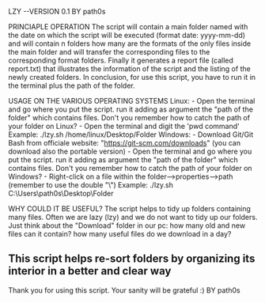 LZY --VERSION 0.1 
BY path0s

PRINCIAPLE OPERATION
The script will contain a main folder named with the date on which the script will be executed (format date: yyyy-mm-dd) and 
will contain n folders how many are the formats of the only files inside the main folder and 
will transfer the corresponding files to the corresponding format folders.
Finally it generates a report file (called report.txt) that illustrates the information of the script and the listing of the newly created folders.
In conclusion, for use this script, you have to run it in the terminal plus the path of the folder.

USAGE ON THE VARIOUS OPERATING SYSTEMS
Linux: 
      - Open the terminal and go where you put the script. run it adding as argument the "path of the folder" which contains files.
        Don't you remember how to catch the path of your folder on Linux?
          - Open the terminal and digit the 'pwd command'
        Example:
                ./lzy.sh /home/linux/Desktop/Folder
Windows:
      - Download Git/Git Bash from officiale website: "https://git-scm.com/downloads"
        (you can download also the portable version)
      - Open the terminal and go where you put the script. run it adding as argument the "path of the folder" which contains files.
        Don't you remember how to catch the path of your folder on Windows? 
          - Right-click on a file within the folder-->properties-->path
            (remember to use the double "\\")
        Example:
                ./lzy.sh C:\\Users\\path0s\\Desktop\\Folder
              
WHY COULD IT BE USEFUL?
The script helps to tidy up folders containing many files. Often we are lazy (lzy) and we do not want to tidy up our folders. Just think about the "Download" folder in our pc: how many old and new files can it contain? how many useful files do we download in a day? 

This script helps re-sort folders by organizing its interior in a better and clear way
------------------------------------------------------------------------------------------------------------------------------------------------------------------

Thank you for using this script. Your sanity will be grateful :)
BY path0s
 

